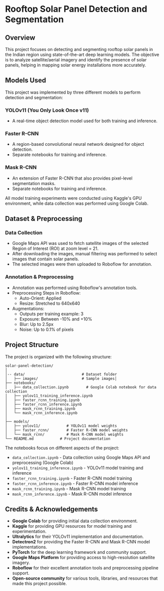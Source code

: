 # Rooftop Solar Panel Detection and Segmentation

## Overview

This project focuses on detecting and segmenting rooftop solar panels in the Indian region using state-of-the-art deep learning models. The objective is to analyze satellite/aerial imagery and identify the presence of solar panels, helping in mapping solar energy installations more accurately.

## Models Used

This project was implemented by three different models to perform detection and segmentation:

### YOLOv11 (You Only Look Once v11)
- A real-time object detection model used for both training and inference.

### Faster R-CNN
- A region-based convolutional neural network designed for object detection.
- Separate notebooks for training and inference.

### Mask R-CNN
- An extension of Faster R-CNN that also provides pixel-level segmentation masks.
- Separate notebooks for training and inference.

All model training experiments were conducted using Kaggle's GPU environment, while data collection was performed using Google Colab.

## Dataset & Preprocessing

### Data Collection
- Google Maps API was used to fetch satellite images of the selected Region of Interest (ROI) at zoom level = 21.
- After downloading the images, manual filtering was performed to select images that contain solar panels.
- The selected images were then uploaded to Roboflow for annotation.

### Annotation & Preprocessing
- Annotation was performed using Roboflow's annotation tools.
- Preprocessing Steps in Roboflow:
  - Auto-Orient: Applied
  - Resize: Stretched to 640x640
- Augmentations:
  - Outputs per training example: 3
  - Exposure: Between -10% and +10%
  - Blur: Up to 2.5px
  - Noise: Up to 0.1% of pixels

## Project Structure

The project is organized with the following structure:

```
solar-panel-detection/
│
│-- data/                          # Dataset folder 
│   ├── images/                    # Sample images│
├── notebooks/
│   ├── data_collection.ipynb        # Google Colab notebook for data collection
│   ├── yolov11_training_inference.ipynb
│   ├── faster_rcnn_training.ipynb
│   ├── faster_rcnn_inference.ipynb
│   ├── mask_rcnn_training.ipynb
│   └── mask_rcnn_inference.ipynb
│
├── models/
│   ├── yolov11/            # YOLOv11 model weights
│   ├── faster_rcnn/        # Faster R-CNN model weights
│   └── mask_rcnn/          # Mask R-CNN model weights 
└── README.md            # Project documentation
```

The notebooks focus on different aspects of the project:

- `data_collection.ipynb` - Data collection using Google Maps API and preprocessing (Google Colab)
- `yolov11_training_inference.ipynb` - YOLOv11 model training and inference
- `faster_rcnn_training.ipynb` - Faster R-CNN model training
- `faster_rcnn_inference.ipynb` - Faster R-CNN model inference 
- `mask_rcnn_training.ipynb` - Mask R-CNN model training 
- `mask_rcnn_inference.ipynb` - Mask R-CNN model inference


## Credits & Acknowledgements

* **Google Colab** for providing initial data collection environment.
* **Kaggle** for providing GPU resources for model training and experimentation.
* **Ultralytics** for their YOLOv11 implementation and documentation.
* **Detectron2** for providing the Faster R-CNN and Mask R-CNN model implementations.
* **PyTorch** for the deep learning framework and community support.
* **Google Maps Platform** for providing access to high-resolution satellite imagery.
* **Roboflow** for their excellent annotation tools and preprocessing pipeline support.
* **Open-source community** for various tools, libraries, and resources that made this project possible.
